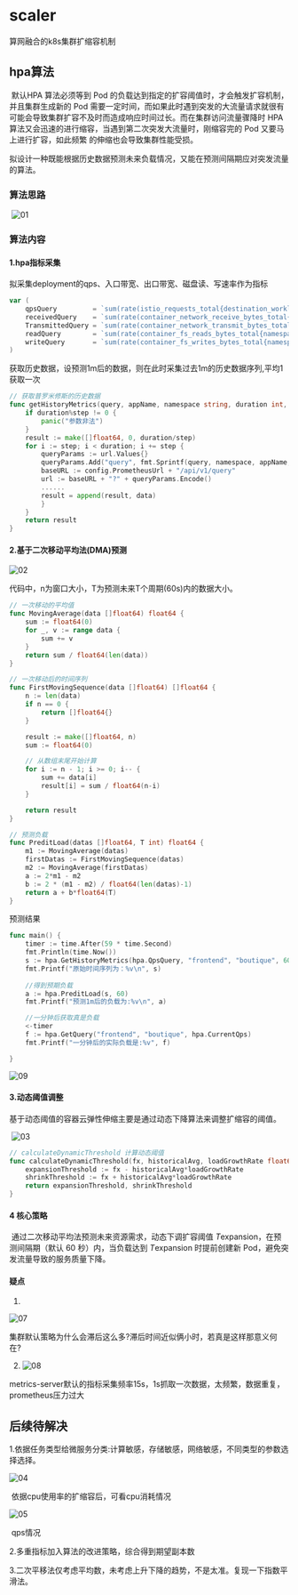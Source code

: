 #  scaler

算网融合的k8s集群扩缩容机制

## hpa算法

​        默认HPA 算法必须等到 Pod 的负载达到指定的扩容阈值时，才会触发扩容机制，并且集群生成新的 Pod 需要一定时间，而如果此时遇到突发的大流量请求就很有可能会导致集群扩容不及时而造成响应时间过长。而在集群访问流量骤降时 HPA 算法又会迅速的进行缩容，当遇到第二次突发大流量时，刚缩容完的 Pod 又要马上进行扩容，如此频繁 的伸缩也会导致集群性能受损。

​       拟设计一种既能根据历史数据预测未来负载情况，又能在预测间隔期应对突发流量的算法。

### 算法思路

​       ![01](./images/01.png)

### 算法内容

#### 1.hpa指标采集

拟采集deployment的qps、入口带宽、出口带宽、磁盘读、写速率作为指标

```go
var (
	qpsQuery         = `sum(rate(istio_requests_total{destination_workload_namespace="%s", destination_workload="%s"}[1m]) offset %ds)`
	receivedQuery    = `sum(rate(container_network_receive_bytes_total{namespace="%s", pod=~"%s-.*"}[1m]) offset %ds)/1024`
	TransmittedQuery = `sum(rate(container_network_transmit_bytes_total{namespace="%s", pod=~"%s-.*"}[1m])offset %ds)/1024`
	readQuery        = `sum(rate(container_fs_reads_bytes_total{namespace="%s", pod=~"%s-.*", container!="POD"}[1m]) offset %ds)`
	writeQuery       = `sum(rate(container_fs_writes_bytes_total{namespace='%s', pod=~'%s-.*', container!='POD'}[1m]) offset %ds)`
)
```

获取历史数据，设预测1m后的数据，则在此时采集过去1m的历史数据序列,平均1获取一次

```go
// 获取普罗米修斯的历史数据
func getHistoryMetrics(query, appName, namespace string, duration int, step int) []float64 {
	if duration%step != 0 {
		panic("参数非法")
	}
	result := make([]float64, 0, duration/step)
	for i := step; i < duration; i += step {
		queryParams := url.Values{}
		queryParams.Add("query", fmt.Sprintf(query, namespace, appName, i))
		baseURL := config.PrometheusUrl + "/api/v1/query"
		url := baseURL + "?" + queryParams.Encode()
	    ......
		result = append(result, data)
		}
	}
	return result
}
```



#### 2.基于二次移动平均法(DMA)预测

![02](./images/02.png)

代码中，n为窗口大小，T为预测未来T个周期(60s)内的数据大小。

```go
// 一次移动的平均值
func MovingAverage(data []float64) float64 {
	sum := float64(0)
	for _, v := range data {
		sum += v
	}
	return sum / float64(len(data))
}

// 一次移动后的时间序列
func FirstMovingSequence(data []float64) []float64 {
	n := len(data)
	if n == 0 {
		return []float64{}
	}

	result := make([]float64, n)
	sum := float64(0)

	// 从数组末尾开始计算
	for i := n - 1; i >= 0; i-- {
		sum += data[i]
		result[i] = sum / float64(n-i)
	}

	return result
}

// 预测负载
func PreditLoad(datas []float64, T int) float64 {
	m1 := MovingAverage(datas)
	firstDatas := FirstMovingSequence(datas)
	m2 := MovingAverage(firstDatas)
	a := 2*m1 - m2
	b := 2 * (m1 - m2) / float64(len(datas)-1)
	return a + b*float64(T)
}
```

预测结果

```go
func main() {
	timer := time.After(59 * time.Second)
	fmt.Println(time.Now())
	s := hpa.GetHistoryMetrics(hpa.QpsQuery, "frontend", "boutique", 60, 1)
	fmt.Printf("原始时间序列为：%v\n", s)
	
    //得到预期负载
	a := hpa.PreditLoad(s, 60)
	fmt.Printf("预测1m后的负载为:%v\n", a)

    //一分钟后获取真是负载
	<-timer
	f := hpa.GetQuery("frontend", "boutique", hpa.CurrentQps)
	fmt.Printf("一分钟后的实际负载是:%v", f)

}
```

![09](D:\01upgrade\scaler\images\09.png)

#### 3.动态阈值调整

​     基于动态阈值的容器云弹性伸缩主要是通过动态下降算法来调整扩缩容的阈值。

​                                           ![03](./images/03.png)

```go
// calculateDynamicThreshold 计算动态阈值
func calculateDynamicThreshold(fx, historicalAvg, loadGrowthRate float64) (float64, float64) {
	expansionThreshold := fx - historicalAvg*loadGrowthRate
	shrinkThreshold := fx + historicalAvg*loadGrowthRate
	return expansionThreshold, shrinkThreshold
}
```

#### 4 核心策略

​         通过二次移动平均法预测未来资源需求，动态下调扩容阈值 *T*expansion，在预测间隔期（默认 60 秒）内，当负载达到 *T*expansion 时提前创建新 Pod，避免突发流量导致的服务质量下降。

#### 疑点

1.

![07](D:./images/07.png)

​                                                      集群默认策略为什么会滞后这么多?滞后时间近似俩小时，若真是这样那意义何在?



2. ![08](./images/08.png)

​                                                  metrics-server默认的指标采集频率15s，1s抓取一次数据，太频繁，数据重复，prometheus压力过大

## 后续待解决

1.依据任务类型给微服务分类:计算敏感，存储敏感，网络敏感，不同类型的参数选择选择。

![04](./images/04.jpg)

​                                                                                    依据cpu使用率的扩缩容后，可看cpu消耗情况

![05](./images/05.jpg)

​                                                                                                              qps情况

2.多重指标加入算法的改进策略，综合得到期望副本数

3.二次平移法仅考虑平均数，未考虑上升下降的趋势，不是太准。复现一下指数平滑法。